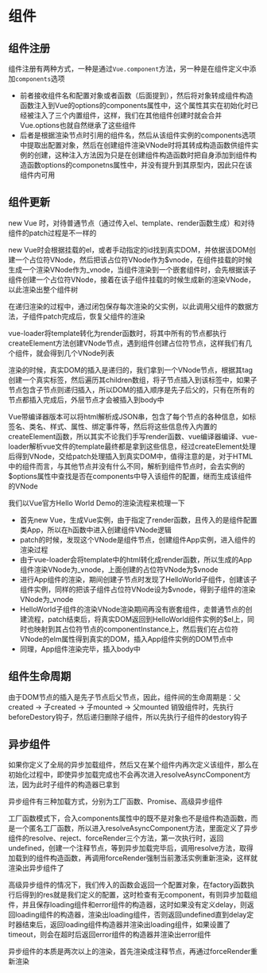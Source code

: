 # 组件

## 组件注册

组件注册有两种方式，一种是通过`Vue.component`方法，另一种是在组件定义中添加`components`选项

- 前者接收组件名和配置对象或者函数（后面提到），然后将对象转成组件构造函数注入到Vue的options的components属性中，这个属性其实在初始化时已经被注入了三个内置组件，这样，我们在其他组件创建时就会合并Vue.options也就自然继承了这些组件
- 后者是根据渲染节点时引用的组件名，然后从该组件实例的components选项中提取出配置对象，然后在创建组件渲染VNode时将其转成构造函数供组件实例的创建，这种注入方法因为只是在创建组件构造函数时把自身添加到组件构造函数options的componetns属性中，并没有提升到其原型内，因此只在该组件内可用

## 组件更新

new Vue 时，对待普通节点（通过传入el、template、render函数生成）和对待组件的patch过程是不一样的

new Vue时会根据挂载的el，或者手动指定的id找到真实DOM，并依据该DOM创建一个占位符VNode，然后把该占位符VNode作为$vnode，在组件挂载的时候生成一个渲染VNode作为_vnode，当组件渲染到一个嵌套组件时，会先根据该子组件创建一个占位符VNode，接着在该子组件挂载的时候生成新的渲染VNode，以此渲染出整个组件树

在递归渲染的过程中，通过闭包保存每次渲染的父实例，以此调用父组件的数据方法，子组件patch完成后，恢复父组件的渲染

vue-loader将template转化为render函数时，将其中所有的节点都执行createElement方法创建VNode节点，遇到组件创建占位符节点，这样我们有几个组件，就会得到几个VNode列表

渲染的时候，真实DOM的插入是递归的，我们拿到一个VNode节点，根据其tag创建一个真实标签，然后遍历其children数组，将子节点插入到该标签中，如果子节点包含子节点则递归插入，所以DOM的插入顺序是先子后父的，只有在所有的节点都插入完成后，外层节点才会被插入到body中

Vue带编译器版本可以将html解析成JSON串，包含了每个节点的各种信息，如标签名、类名、样式、属性、绑定事件等，然后将这些信息传入内置的createElement函数，所以其实不论我们手写render函数、vue编译器编译、vue-loader解析vue文件的template最终都是拿到这些信息，经过createElement处理后得到VNode，交给patch处理插入到真实DOM中，值得注意的是，对于HTML中的组件而言，与其他节点并没有什么不同，解析到组件节点时，会去实例的$options属性中查找是否在components中导入该组件的配置，继而生成该组件的VNode

我们以Vue官方Hello World Demo的渲染流程来梳理一下
- 首先new Vue，生成Vue实例，由于指定了render函数，且传入的是组件配置类App，所以在h函数中进入创建组件VNode逻辑
- patch的时候，发现这个VNode是组件节点，创建组件App实例，进入组件的渲染过程
- 由于vue-loader会将template中的html转化成render函数，所以生成的App组件渲染VNode为_vnode，上面创建的占位符VNode为$vnode
- 进行App组件的渲染，期间创建子节点时发现了HelloWorld子组件，创建该子组件实例，同样的把该子组件占位符VNode设为$vnode，得到子组件的渲染VNode为_vnode
- HelloWorld子组件的渲染VNode渲染期间再没有嵌套组件，走普通节点的创建流程，patch结束后，将真实DOM返回到HelloWorld组件实例的$el上，同时也映射到其占位符节点的componentInstance上，然后我们在占位符VNode的elm属性得到真实的DOM，插入App组件实例的DOM节点中
- 同理，App组件渲染完毕，插入body中

## 组件生命周期

由于DOM节点的插入是先子节点后父节点，因此，组件间的生命周期是：父created -> 子created -> 子mounted -> 父mounted
销毁组件时，先执行beforeDestory钩子，然后递归删除子组件，所以先执行子组件的destory钩子

## 异步组件

如果你定义了全局的异步加载组件，然后又在某个组件内再次定义该组件，那么在初始化过程中，即使异步加载完成也不会再次进入resolveAsyncComponent方法，因为此时子组件的构造器已拿到

异步组件有三种加载方式，分别为工厂函数、Promise、高级异步组件

工厂函数模式下，合入components属性中的既不是对象也不是组件构造函数，而是一个匿名工厂函数，所以进入resolveAsyncComponent方法，里面定义了异步组件的resolve、reject、forceRender三个方法，第一次执行时，返回undefined，创建一个注释节点，等到异步加载完毕后，调用resolve方法，取得加载到的组件构造函数，再调用forceRender强制当前激活实例重新渲染，这样就渲染出异步组件了

高级异步组件的情况下，我们传入的函数会返回一个配置对象，在factory函数执行后得到的res就是我们定义的配置，这时检查有无component，有则异步加载组件，并且保存loading组件和error组件的构造器，这时如果没有定义delay，则返回loading组件的构造器，渲染出loading组件，否则返回undefined直到delay定时器结束后，返回loading组件构造器并渲染出loading组件，如果设置了timeout，则会在超时后返回error组件的构造器并渲染出error组件

异步组件的本质是两次以上的渲染，首先渲染成注释节点，再通过forceRender重新渲染